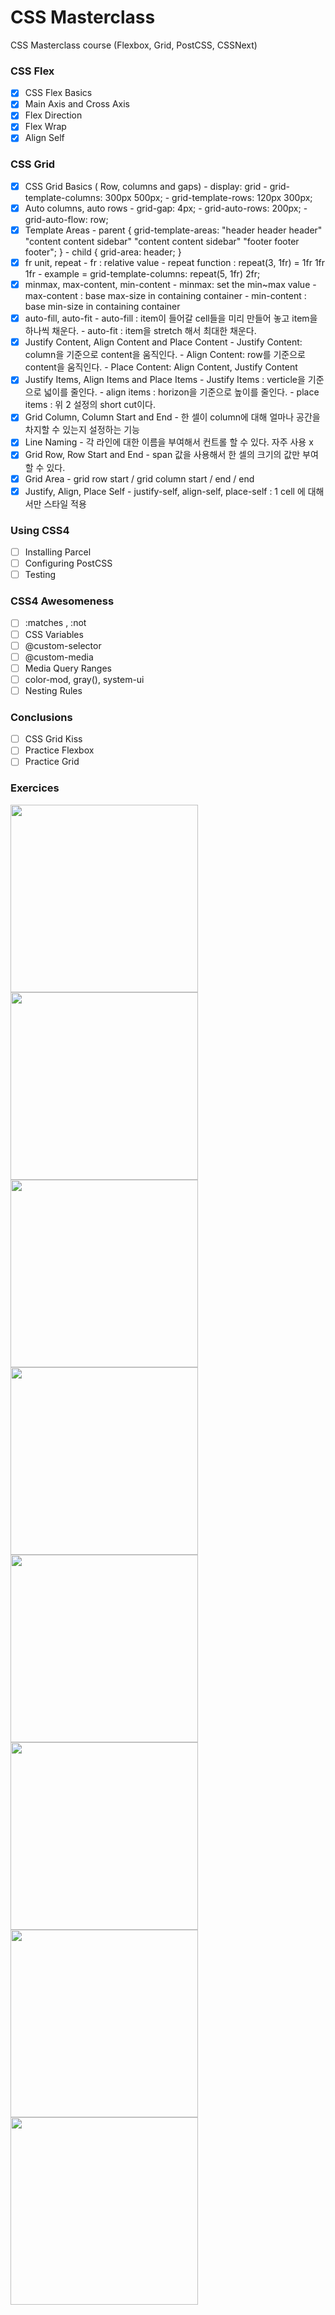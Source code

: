 # CSS Masterclass

CSS Masterclass course (Flexbox, Grid, PostCSS, CSSNext)

### CSS Flex

- [x] CSS Flex Basics
- [x] Main Axis and Cross Axis
- [x] Flex Direction
- [x] Flex Wrap
- [x] Align Self

### CSS Grid

- [x] CSS Grid Basics ( Row, columns and gaps)
        - display: grid
        - grid-template-columns: 300px 500px;
        - grid-template-rows: 120px 300px;
- [x] Auto columns, auto rows
        - grid-gap: 4px;
        - grid-auto-rows: 200px;
        - grid-auto-flow: row;
- [x] Template Areas
        - parent { grid-template-areas: "header header header" "content content sidebar" "content content sidebar" "footer footer footer"; }
        - child { grid-area: header; }
- [x] fr unit, repeat
        - fr : relative value 
        - repeat function : repeat(3, 1fr) = 1fr 1fr 1fr 
        - example = grid-template-columns: repeat(5, 1fr) 2fr;
- [x] minmax, max-content, min-content
        - minmax: set the min~max value 
        - max-content : base max-size in containing container
        - min-content : base min-size in containing container
- [x] auto-fill, auto-fit
        - auto-fill : item이 들어갈 cell들을 미리 만들어 놓고 item을 하나씩 채운다.
        - auto-fit  : item을 stretch 해서 최대한 채운다.
- [x] Justify Content, Align Content and Place Content
        - Justify Content: column을 기준으로 content을 움직인다.
        - Align Content: row를 기준으로 content을 움직인다.
        - Place Content: Align Content, Justify Content
- [x] Justify Items, Align Items and Place Items
        - Justify Items : verticle을 기준으로 넓이를 줄인다. 
        - align items : horizon을 기준으로 높이를 줄인다. 
        - place items : 위 2 설정의 short cut이다.
- [x] Grid Column, Column Start and End
        - 한 셀이 column에 대해 얼마나 공간을 차지할 수 있는지 설정하는 기능
- [x] Line Naming
        - 각 라인에 대한 이름을 부여해서 컨트롤 할 수 있다. 자주 사용 x 
- [x] Grid Row, Row Start and End
        - span 값을 사용해서 한 셀의 크기의 값만 부여할 수 있다.
- [x] Grid Area
        - grid row start / grid column start / end / end 
- [x] Justify, Align, Place Self
        - justify-self, align-self, place-self : 1 cell 에 대해서만 스타일 적용 

### Using CSS4

- [ ] Installing Parcel
- [ ] Configuring PostCSS
- [ ] Testing

### CSS4 Awesomeness

- [ ] :matches , :not
- [ ] CSS Variables
- [ ] @custom-selector
- [ ] @custom-media
- [ ] Media Query Ranges
- [ ] color-mod, gray(), system-ui
- [ ] Nesting Rules

### Conclusions

- [ ] CSS Grid Kiss
- [ ] Practice Flexbox
- [ ] Practice Grid

### Exercices

<img src="https://i.pinimg.com/originals/7d/4c/66/7d4c66d0b646478a297ee21e7cd8aee5.jpg" width="300px" />
<img src="https://i.pinimg.com/originals/c3/64/72/c36472e703f1ca49324f53991f610392.jpg" width="300px" />
<img src="https://i.pinimg.com/originals/69/63/a5/6963a5c312b1994e1c7ea094bbd508de.jpg" width="300px" />
<img src="https://i.pinimg.com/564x/af/c5/fd/afc5fdee8a4036487d89ae08da9f1745.jpg" width="300px" />
<img src="https://i.pinimg.com/564x/ba/ea/9d/baea9d5be82afaaea4aa6a739a0cc6a8.jpg" width="300px" />
<img src="https://i.pinimg.com/564x/fd/90/23/fd9023163c117b63caac113a7bd47f5c.jpg" width="300px" />

<img src="https://i.pinimg.com/564x/a4/0d/ba/a40dba0269d7de0120496ec830d6b25a.jpg" width="300px" />
<img src="https://cdn.dribbble.com/users/102267/screenshots/4275407/afisha_by_radiusss.jpg" width="300px" />
